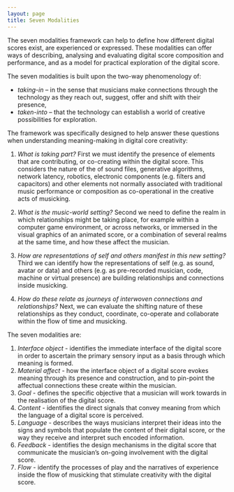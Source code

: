 ```yaml
---
layout: page
title: Seven Modalities
---
```


The seven modalities framework can help to define how different digital scores exist, are experienced or expressed. 
These modalities can offer ways of describing, analysing and evaluating digital score composition and performance, and as a model for practical exploration of the digital score. 

The seven modalities is built upon the two-way phenomenology of:

- *taking-in* – in the sense that musicians make connections through the technology as they reach out, suggest, offer and shift with their presence,
- *taken-into* – that the technology can establish a world of creative possibilities for exploration.

The framework was specifically designed to help answer these questions when understanding meaning-making in digital core creativity:


1. *What is taking part?* First we must identify the presence of elements that are contributing, or co-creating within the digital score. This considers the nature of the of sound files, generative algorithms, network latency, robotics, electronic components (e.g. filters and capacitors) and other elements not normally associated with traditional music performance or composition as co-operational in the creative acts of musicking.

2. *What is the music-world setting?* Second we need to define the realm in which relationships might be taking place, for example within a computer game environment, or across networks, or immersed in the visual graphics of an animated score, or a combination of several realms at the same time, and how these affect the musician.

3. *How are representations of self and others manifest in this new setting?* Third we can identify how the representations of self (e.g. as sound, avatar or data) and others (e.g. as pre-recorded musician, code, machine or virtual presence) are building relationships and connections inside musicking.

4. *How do these relate as journeys of interwoven connections and relationships?* Next, we can evaluate the shifting nature of these relationships as they conduct, coordinate, co-operate and collaborate within the flow of time and musicking.


The seven modalities are:

1.	*Interface object* - identifies the immediate interface of the digital score in order to ascertain the primary sensory input as a basis through which meaning is formed.
2.	*Material affect* - how the interface object of a digital score evokes meaning through its presence and construction, and to pin-point the affectual connections these create within the musician.
3.	*Goal* - defines the specific objective that a musician will work towards in the realisation of the digital score.
4.	*Content* - identifies the direct signals that convey meaning from which the language of a digital score is perceived.
5.	*Language* - describes the ways musicians interpret their ideas into the signs and symbols that populate the content of their digital score, or the way they receive and interpret such encoded information.
6.	*Feedback* - identifies the design mechanisms in the digital score that communicate the musician’s on-going involvement with the digital score.
7.	*Flow* - identify the processes of play and the narratives of experience inside the flow of musicking that stimulate creativity with the digital score.
